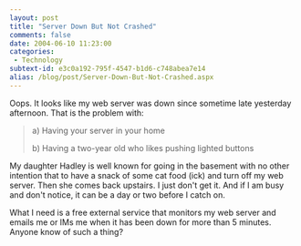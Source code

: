 ```yaml
---
layout: post
title: "Server Down But Not Crashed"
comments: false
date: 2004-06-10 11:23:00
categories:
 - Technology
subtext-id: e3c0a192-795f-4547-b1d6-c748abea7e14
alias: /blog/post/Server-Down-But-Not-Crashed.aspx
---
```



Oops. It looks like my web server was down since sometime late yesterday afternoon. That is the problem with:

> a) Having your server in your home
> 
> b) Having a two-year old who likes pushing lighted buttons

My daughter Hadley is well known for going in the basement with no other intention that to have a snack of some cat food (ick) and turn off my web server. Then she comes back upstairs. I just don't get it. And if I am busy and don't notice, it can be a day or two before I catch on.

What I need is a free external service that monitors my web server and emails me or IMs me when it has been down for more than 5 minutes. Anyone know of such a thing?

